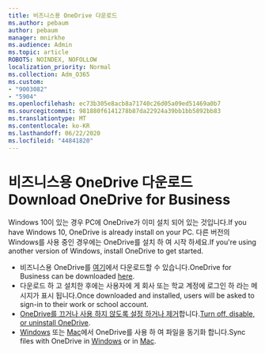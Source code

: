 ```yaml
---
title: 비즈니스용 OneDrive 다운로드
ms.author: pebaum
author: pebaum
manager: mnirkhe
ms.audience: Admin
ms.topic: article
ROBOTS: NOINDEX, NOFOLLOW
localization_priority: Normal
ms.collection: Adm_O365
ms.custom:
- "9003082"
- "5904"
ms.openlocfilehash: ec73b305e8acb8a71740c26d05a09ed51469a0b7
ms.sourcegitcommit: 981880f6141278b87da22924a39bb1bb5892bb83
ms.translationtype: MT
ms.contentlocale: ko-KR
ms.lasthandoff: 06/22/2020
ms.locfileid: "44841820"
---
```

# <a name="download-onedrive-for-business"></a><span data-ttu-id="c28e7-102">비즈니스용 OneDrive 다운로드</span><span class="sxs-lookup"><span data-stu-id="c28e7-102">Download OneDrive for Business</span></span>

<span data-ttu-id="c28e7-103">Windows 10이 있는 경우 PC에 OneDrive가 이미 설치 되어 있는 것입니다.</span><span class="sxs-lookup"><span data-stu-id="c28e7-103">If you have Windows 10, OneDrive is already install on your PC.</span></span> <span data-ttu-id="c28e7-104">다른 버전의 Windows를 사용 중인 경우에는 OneDrive를 설치 하 여 시작 하세요.</span><span class="sxs-lookup"><span data-stu-id="c28e7-104">If you're using another version of Windows, install OneDrive to get started.</span></span>

- <span data-ttu-id="c28e7-105">비즈니스용 OneDrive를 [여기](https://www.microsoft.com/microsoft-365/onedrive/download)에서 다운로드할 수 있습니다.</span><span class="sxs-lookup"><span data-stu-id="c28e7-105">OneDrive for Business can be downloaded  [here](https://www.microsoft.com/microsoft-365/onedrive/download).</span></span>
- <span data-ttu-id="c28e7-106">다운로드 하 고 설치한 후에는 사용자에 게 회사 또는 학교 계정에 로그인 하 라는 메시지가 표시 됩니다.</span><span class="sxs-lookup"><span data-stu-id="c28e7-106">Once downloaded and installed, users will be asked to sign-in to their work or school account.</span></span>
- <span data-ttu-id="c28e7-107">[OneDrive를 끄거나 사용 하지 않도록 설정 하거나 제거](https://support.microsoft.com/office/turn-off-disable-or-uninstall-onedrive-f32a17ce-3336-40fe-9c38-6efb09f944b0)합니다.</span><span class="sxs-lookup"><span data-stu-id="c28e7-107">[Turn off, disable, or uninstall OneDrive](https://support.microsoft.com/office/turn-off-disable-or-uninstall-onedrive-f32a17ce-3336-40fe-9c38-6efb09f944b0).</span></span>
- <span data-ttu-id="c28e7-108">[Windows](https://support.microsoft.com/office/615391c4-2bd3-4aae-a42a-858262e42a49) 또는 [Mac](https://support.microsoft.com/office/d11b9f29-00bb-4172-be39-997da46f913f)에서 OneDrive를 사용 하 여 파일을 동기화 합니다.</span><span class="sxs-lookup"><span data-stu-id="c28e7-108">Sync files with OneDrive in [Windows](https://support.microsoft.com/office/615391c4-2bd3-4aae-a42a-858262e42a49) or in [Mac](https://support.microsoft.com/office/d11b9f29-00bb-4172-be39-997da46f913f).</span></span>
